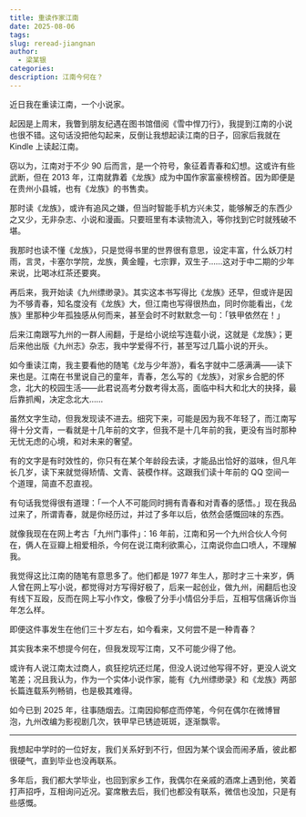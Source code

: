 ```yaml
---
title: 重读作家江南
date: 2025-08-06
tags: 
slug: reread-jiangnan
author:
  - 梁某银
categories: 
description: 江南今何在？
---
```

近日我在重读江南，一个小说家。

起因是上周末，我瞥到朋友纪遇在图书馆借阅《雪中悍刀行》，我提到江南的小说也很不错。这句话没把他勾起来，反倒让我想起读江南的日子，回家后我就在 Kindle 上读起江南。

窃以为，江南对于不少 90 后而言，是一个符号，象征着青春和幻想。这或许有些武断，但在 2013 年，江南就靠着《龙族》成为中国作家富豪榜榜首。因为即便是在贵州小县城，也有《龙族》的书售卖。

那时读《龙族》，或许有追风之嫌，但当时智能手机方兴未艾，能够解乏的东西少之又少，无非杂志、小说和漫画。只要班里有本读物流入，等你找到它时就残破不堪。

我那时也读不懂《龙族》，只是觉得书里的世界很有意思，设定丰富，什么妖刀村雨，言灵，卡塞尔学院，龙族，黄金瞳，七宗罪，双生子……这对于中二期的少年来说，比喝冰红茶还要爽。

再后来，我开始读《九州缥缈录》。其实这本书写得比《龙族》还早，但或许是因为不够青春，知名度没有《龙族》大，但江南也写得很热血，同时你能看出，《龙族》里那种少年孤独感从何而来，甚至会时不时默默念一句：「铁甲依然在！」

后来江南跟写九州的一群人闹翻，于是给小说绘写连载小说，这就是《龙族》；更后来他出版《九州志》杂志，我中学爱得不行，甚至写过几篇小说的开头。

如今重读江南，我主要看他的随笔《龙与少年游》，看名字就中二感满满——读下来也是。江南在书里说自己的童年，青春，怎么写的《龙族》，对家乡合肥的怀念，北大的校园生活——此君说高考分数考得太高，面临中科大和北大的抉择，最后靠抓阄，决定念北大……

虽然文字生动，但我发现读不进去。细究下来，可能是因为我不年轻了，而江南写得十分文青，一看就是十几年前的文字，但我不是十几年前的我，更没有当时那种无忧无虑的心境，和对未来的奢望。

有的文字是有时效性的，你只有在某个年龄段去读，才能品出恰好的滋味，但凡年长几岁，读下来就觉得矫情、文青、装模作样。这跟我们读十年前的 QQ 空间一个道理，简直不忍直视。

有句话我觉得很有道理：「一个人不可能同时拥有青春和对青春的感悟。」现在我品过来了，所谓青春，就是你经历过，并过了多年以后，依然会感慨回味的东西。

就像我现在在网上考古「九州门事件」：16 年前，江南和另一个九州合伙人今何在，俩人在豆瓣上相爱相杀，今何在说江南利欲熏心，江南说你血口喷人，不理解我。

我觉得这比江南的随笔有意思多了。他们都是 1977 年生人，那时才三十来岁，俩人曾在网上写小说，都觉得对方写得好极了，后来一起创业，做九州，闹翻后也没有线下互殴，反而在网上写小作文，像极了分手小情侣分手后，互相写信痛诉你当年怎么样。

即便这件事发生在他们三十岁左右，如今看来，又何尝不是一种青春？

其实我本来不想提今何在，但我发现写江南，又不可能少得了他。

或许有人说江南太过商人，疯狂挖坑还烂尾，但没人说过他写得不好，更没人说文笔差；况且我认为，作为一个实体小说作家，能有《九州缥缈录》和《龙族》两部长篇连载系列畅销，也是极其难得。

如今已到 2025 年，往事随烟去。江南因抑郁症而停笔，今何在偶尔在微博冒泡，九州改编为影视剧几次，铁甲早已锈迹斑斑，逐渐飘零。

---

我想起中学时的一位好友，我们关系好到不行，但因为某个误会而闹矛盾，彼此都很硬气，直到毕业也没再联系。

多年后，我们都大学毕业，也回到家乡工作，我偶尔在亲戚的酒席上遇到他，笑着打声招呼，互相询问近况。宴席散去后，我们也都没有联系，微信也没加，只是有些感慨。